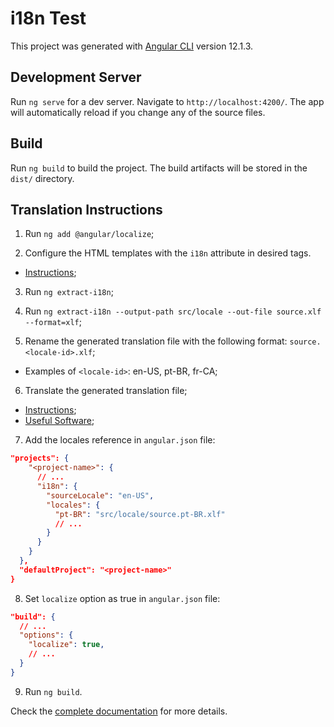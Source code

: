 # i18n Test

This project was generated with [Angular CLI](https://github.com/angular/angular-cli) version 12.1.3.

## Development Server

Run `ng serve` for a dev server. Navigate to `http://localhost:4200/`. The app will automatically reload if you change any of the source files.

## Build

Run `ng build` to build the project. The build artifacts will be stored in the `dist/` directory.

## Translation Instructions

1. Run `ng add @angular/localize`;

2. Configure the HTML templates with the `i18n` attribute in desired tags.
- [Instructions](https://angular.io/guide/i18n#prepare-templates-for-translations);

3. Run `ng extract-i18n`;

4. Run `ng extract-i18n --output-path src/locale --out-file source.xlf --format=xlf`;

5. Rename the generated translation file with the following format: `source.<locale-id>.xlf`;
- Examples of `<locale-id>`: en-US, pt-BR, fr-CA;

6. Translate the generated translation file;
- [Instructions](https://angular.io/guide/i18n#translate-each-translation-file);
- [Useful Software]();

7. Add the locales reference in `angular.json` file:
```json
"projects": {
    "<project-name>": {
      // ...
      "i18n": {
        "sourceLocale": "en-US",
        "locales": {
          "pt-BR": "src/locale/source.pt-BR.xlf"
          // ...
        }
      }
    }
  },
  "defaultProject": "<project-name>"
}
```

8. Set `localize` option as true in `angular.json` file:
```json
"build": {
  // ...
  "options": {
    "localize": true,
    // ...
  }
}
```

9. Run `ng build`.

Check the [complete documentation](https://angular.io/guide/i18n) for more details.
